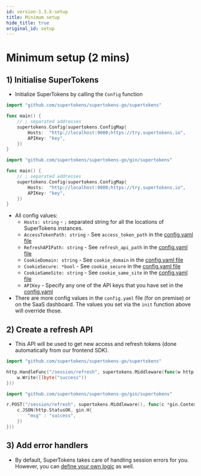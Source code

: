 ```yaml
---
id: version-1.3.X-setup
title: Minimum setup
hide_title: true
original_id: setup
---
```


# Minimum setup (2 mins)

## 1) Initialise SuperTokens
- Initialize SuperTokens by calling the `Config` function
<!--DOCUSAURUS_CODE_TABS-->
<!--Mux or net/http-->
```go
import "github.com/supertokens/supertokens-go/supertokens"

func main() {
    // ; separated addresses
    supertokens.Config(supertokens.ConfigMap{
        Hosts:  "http://localhost:9000;https://try.supertokens.io",
        APIKey: "key",
    })
}
```
<!--Gin-->
```go
import "github.com/supertokens/supertokens-go/gin/supertokens"

func main() {
    // ; separated addresses
    supertokens.Config(supertokens.ConfigMap{
        Hosts:  "http://localhost:9000;https://try.supertokens.io",
        APIKey: "key",
    })
}
```
<!--END_DOCUSAURUS_CODE_TABS-->

- All config values:
    - ```Hosts: string``` - `;` separated string for all the locations of SuperTokens instances.
    - ```AccessTokenPath: string``` - See `access_token_path` in the [config.yaml file](/docs/pro/configuration/core#optional-config-values)
    - ```RefreshAPIPath: string``` - See `refresh_api_path` in the [config.yaml file](/docs/pro/configuration/core#optional-config-values)
    - ```CookieDomain: string``` - See `cookie_domain` in the [config.yaml file](/docs/pro/configuration/core#optional-config-values)
    - ```CookieSecure: *bool``` - See `cookie_secure` in the [config.yaml file](/docs/pro/configuration/core#optional-config-values)
    - ```CookieSameSite: string``` - See `cookie_same_site` in the [config.yaml file](/docs/pro/configuration/core#optional-config-values)
    - ```APIKey``` - Specify any one of the API keys that you have set in the [config.yaml](/docs/pro/configuration/core#optional-config-values)
- There are more config values in the `config.yaml` file (for on premise) or on the SaaS dashboard. The values you set via the `init` function above will override those.

## 2) Create a refresh API
- This API will be used to get new access and refresh tokens (done automatically from our frontend SDK).
<!--DOCUSAURUS_CODE_TABS-->
<!--Mux or net/http-->
```go
import "github.com/supertokens/supertokens-go/supertokens"

http.HandleFunc("/session/refresh", supertokens.Middleware(func(w http.ResponseWriter, r *http.Request) {
    w.Write([]byte("success"))
}))
```
<!--Gin-->
```go
import "github.com/supertokens/supertokens-go/gin/supertokens"

r.POST("/session/refresh", supertokens.Middleware(), func(c *gin.Context) {
    c.JSON(http.StatusOK, gin.H{ 
        "msg" : "success", 
    })
}))
```
<!--END_DOCUSAURUS_CODE_TABS-->

## 3) Add error handlers
- By default, SuperTokens takes care of handling session errors for you. However, you can [define your own logic](./custom_error_handling) as well.
